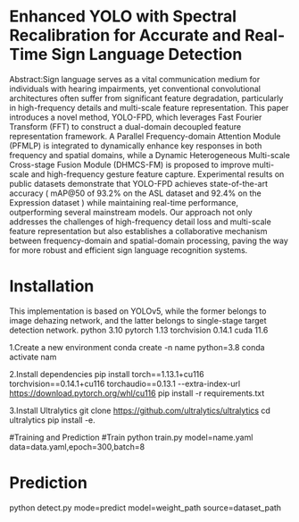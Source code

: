 # Enhanced YOLO with Spectral Recalibration for Accurate and Real-Time Sign Language Detection 
Abstract:Sign language serves as a vital communication medium for individuals with hearing impairments, yet conventional convolutional architectures often suffer from significant feature degradation, particularly in high-frequency details and multi-scale feature representation. This paper introduces a novel method, YOLO-FPD, which leverages Fast Fourier Transform (FFT) to construct a dual-domain decoupled feature representation framework. A Parallel Frequency-domain Attention Module (PFMLP) is integrated to dynamically enhance key responses in both frequency and spatial domains, while a Dynamic Heterogeneous Multi-scale Cross-stage Fusion Module (DHMCS-FM) is proposed to improve multi-scale and high-frequency gesture feature capture. Experimental results on public datasets demonstrate that YOLO-FPD achieves state-of-the-art accuracy ( mAP@50 of 93.2\% on the ASL dataset and 92.4\% on the Expression dataset ) while maintaining real-time performance, outperforming several mainstream models. Our approach not only addresses the challenges of high-frequency detail loss and multi-scale feature representation but also establishes a collaborative mechanism between frequency-domain and spatial-domain processing, paving the way for more robust and efficient sign language recognition systems.
# Installation
This implementation is based on YOLOv5, while the former belongs to image dehazing network, and the latter belongs to single-stage target detection network.
python 3.10
pytorch 1.13
torchvision 0.14.1
cuda 11.6

1.Create a new environment
conda create -n name python=3.8
conda activate nam

2.Install dependencies
pip install torch==1.13.1+cu116 torchvision==0.14.1+cu116 torchaudio==0.13.1 --extra-index-url https://download.pytorch.org/whl/cu116
pip install -r requirements.txt

3.Install Ultralytics
git clone https://github.com/ultralytics/ultralytics
cd ultralytics
pip install -e.

#Training and Prediction
#Train
python train.py model=name.yaml data=data.yaml,epoch=300,batch=8

# Prediction
python detect.py mode=predict model=weight_path  source=dataset_path



